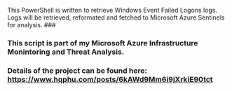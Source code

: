 This PowerShell is written to retrieve Windows Event Failed Logons logs. Logs will be retrieved, reformated and fetched to Microsoft Azure Sentinels for analysis.              ###
### This script is part of my Microsoft Azure Infrastructure Monintoring and Threat Analysis.                                                                                       ###
### Details of the project can be found here: https://www.hqphu.com/posts/6kAWd9Mm6i9jXrkiE90tct   
